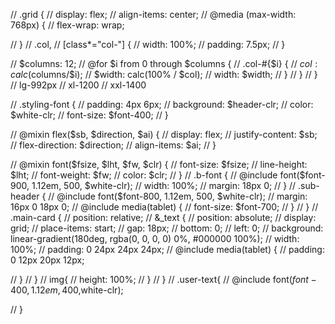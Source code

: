 
// .grid {
//   display: flex;
//   align-items: center;
//   @media (max-width: 768px) {
//   flex-wrap: wrap;

//   }
//   .col,
//   [class*="col-"] {
//     width: 100%;
//     padding: 7.5px;
//   }

//   $columns: 12;
//   @for $i from 0 through $columns {
//     .col-#{$i} {
//       $col: calc($columns/$i);
//       $width: calc(100% / $col);
//       width: $width;
//     }
//   }
// }
// lg-992px
// xl-1200
// xxl-1400



































// .styling-font {
//   padding: 4px 6px;
//   background: $header-clr;
//   color: $white-clr;
//   font-size: $font-400;
// }

// @mixin flex($sb, $direction, $ai) {
//   display: flex;
//   justify-content: $sb;
//   flex-direction: $direction;
//   align-items: $ai;
// }

// @mixin font($fsize, $lht, $fw, $clr) {
//   font-size: $fsize;
//   line-height: $lht;
//   font-weight: $fw;
//   color: $clr;
// }
// .b-font {
//   @include font($font-900, 1.12em, 500, $white-clr);
//   width: 100%;
//   margin: 18px 0;
// }
// .sub-header {
//   @include font($font-800, 1.12em, 500, $white-clr);
//   margin:  16px 0 18px 0;
//   @include media(tablet) {
//     font-size: $font-700;
//   }
// }
// .main-card {
//   position: relative;
//   &_text {
//     position: absolute;
//     display: grid;
//     place-items: start;
//     gap: 18px;
//     bottom: 0;
//     left: 0;
//     background: linear-gradient(180deg, rgba(0, 0, 0, 0) 0%, #000000 100%);
//       width: 100%;
//     padding: 0 24px 24px 24px;
//     @include media(tablet) {
//       padding: 0 12px 20px 12px;
      
//     }
//   }
//   img{
//     height: 100%;
//   }
// }
// .user-text{
//     @include font($font-400,1.12em,400,$white-clr);

   

// }
